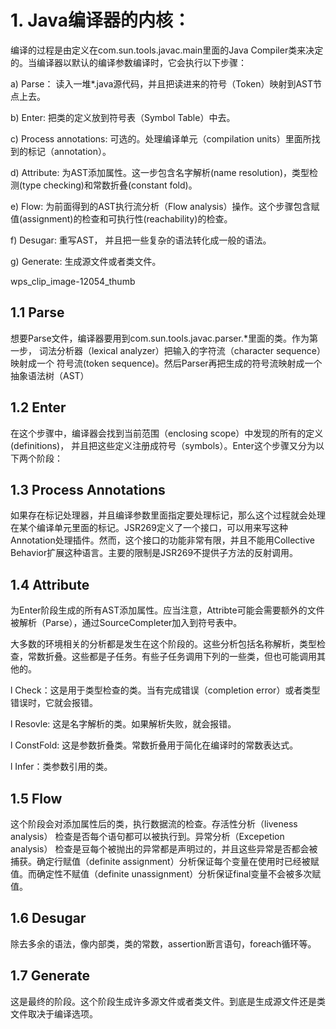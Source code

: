 # 1. Java编译器的内核：
  
编译的过程是由定义在com.sun.tools.javac.main里面的Java Compiler类来决定的。当编译器以默认的编译参数编译时，它会执行以下步骤：

a) Parse： 读入一堆*.java源代码，并且把读进来的符号（Token）映射到AST节点上去。

b) Enter: 把类的定义放到符号表（Symbol Table）中去。

c) Process annotations: 可选的。处理编译单元（compilation units）里面所找到的标记（annotation）。

d) Attribute: 为AST添加属性。这一步包含名字解析(name resolution)，类型检测(type checking)和常数折叠(constant fold)。

e) Flow: 为前面得到的AST执行流分析（Flow analysis）操作。这个步骤包含赋值(assignment)的检查和可执行性(reachability)的检查。

f) Desugar: 重写AST， 并且把一些复杂的语法转化成一般的语法。

g) Generate: 生成源文件或者类文件。

wps_clip_image-12054_thumb

## 1.1 Parse

想要Parse文件，编译器要用到com.sun.tools.javac.parser.*里面的类。作为第一步，
词法分析器（lexical analyzer）把输入的字符流（character sequence）映射成一个
符号流(token sequence)。然后Parser再把生成的符号流映射成一个抽象语法树（AST）

## 1.2 Enter
   
在这个步骤中，编译器会找到当前范围（enclosing scope）中发现的所有的定义(definitions)，
并且把这些定义注册成符号（symbols）。Enter这个步骤又分为以下两个阶段：

## 1.3 Process Annotations

如果存在标记处理器，并且编译参数里面指定要处理标记，那么这个过程就会处理在某个编译单元里面的标记。JSR269定义了一个接口，可以用来写这种Annotation处理插件。然而，这个接口的功能非常有限，并且不能用Collective Behavior扩展这种语言。主要的限制是JSR269不提供子方法的反射调用。

## 1.4 Attribute

为Enter阶段生成的所有AST添加属性。应当注意，Attribte可能会需要额外的文件被解析（Parse），通过SourceCompleter加入到符号表中。

大多数的环境相关的分析都是发生在这个阶段的。这些分析包括名称解析，类型检查，常数折叠。这些都是子任务。有些子任务调用下列的一些类，但也可能调用其他的。

l Check：这是用于类型检查的类。当有完成错误（completion error）或者类型错误时，它就会报错。

l Resovle: 这是名字解析的类。如果解析失败，就会报错。

l ConstFold: 这是参数折叠类。常数折叠用于简化在编译时的常数表达式。

l Infer：类参数引用的类。

## 1.5 Flow

这个阶段会对添加属性后的类，执行数据流的检查。存活性分析（liveness analysis） 检查是否每个语句都可以被执行到。异常分析（Excepetion analysis） 检查是豆每个被抛出的异常都是声明过的，并且这些异常是否都会被捕获。确定行赋值（definite assignment）分析保证每个变量在使用时已经被赋值。而确定性不赋值（definite unassignment）分析保证final变量不会被多次赋值。

## 1.6 Desugar

除去多余的语法，像内部类，类的常数，assertion断言语句，foreach循环等。

## 1.7 Generate

这是最终的阶段。这个阶段生成许多源文件或者类文件。到底是生成源文件还是类文件取决于编译选项。



